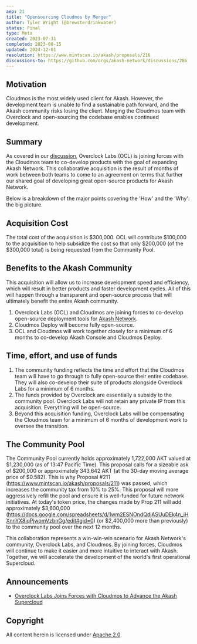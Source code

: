 ```yaml
---
aep: 21
title: "Opensourcing Cloudmos by Merger"
author: Tyler Wright (@brewsterdrinkwater)
status: Final
type: Meta
created: 2023-07-31
completed: 2023-08-15
updated: 2024-12-01
resolution: https://www.mintscan.io/akash/proposals/216
discussions-to: https://github.com/orgs/akash-network/discussions/286
---
```


## Motivation

Cloudmos is the most widely used client for Akash. However, the development team is unable to find a sustainable path forward, and the Akash community risks losing the client. Merging the Cloudmos team with Overclock and open-sourcing the codebase enables continued development.

## Summary

As covered in our [discussion](https://github.com/orgs/akash-network/discussions/286), Overclock Labs (OCL) is joining forces with the Cloudmos team to co-develop products with the goal of expanding Akash Network. This collaborative acquisition is the result of months of work between both teams to come to an agreement on terms that further our shared goal of developing great open-source products for Akash Network.

Below is a breakdown of the major points covering the 'How' and the 'Why': the big picture.

## Acquisition Cost

The total cost of the acquisition is $300,000. OCL will contribute $100,000 to the acquisition to help subsidize the cost so that only $200,000 (of the $300,000 total) is being requested from the Community Pool.

## Benefits to the Akash Community

This acquisition will allow us to increase development speed and efficiency, which will result in better products and faster development cycles. All of this will happen through a transparent and open-source process that will ultimately benefit the entire Akash community.
1. Overclock Labs (OCL) and Cloudmos are joining forces to co-develop open-source deployment tools for [Akash Network](https://docs.google.com/document/d/1a4iy3t3AkTOobup7cZuL-IGFQrV6qITIwhVNoVBBXXs/edit?pli=1).
2. Cloudmos Deploy will become fully open-source.
3. OCL and Cloudmos will work together closely for a minimum of 6 months to co-develop Akash Console and Cloudmos Deploy.

## Time, effort, and use of funds

1. The community funding reflects the time and effort that the Cloudmos team will have to go through to fully open-source their entire codebase. They will also co-develop their suite of products alongside Overclock Labs for a minimum of 6 months.
2. The funds provided by Overclock are essentially a subsidy to the community pool. Overclock Labs will not retain any private IP from this acquisition. Everything will be open-source.
3. Beyond this acquisition funding, Overclock Labs will be compensating the Cloudmos team for a minimum of 6 months of development work to oversee the transition.

## The Community Pool

The Community Pool currently holds approximately 1,722,000 AKT valued at $1,230,000 (as of 13:47 Pacific Time). This proposal calls for a sizeable ask of $200,000 or approximately 343,642 AKT (at the 30-day moving average price of $0.582). This is why Proposal #211 (https://www.mintscan.io/akash/proposals/211) was passed, which increases the community tax from 10% to 25%. This proposal will more aggressively refill the pool and ensure it is well-funded for future network initiatives. At today's token price, the changes made by Prop 211 will add approximately $3,600,000 (https://docs.google.com/spreadsheets/d/1wm2ESNOndQdjASUuDEk4n_iHXnnYX8iqPjwomVzbnGg/edit#gid=0) (or $2,400,000 more than previously) to the community pool over the next 12 months.

This collaboration represents a win-win-win scenario for Akash Network's community, Overclock Labs, and Cloudmos. By joining forces, Cloudmos will continue to make it easier and more intuitive to interact with Akash. Together, we will accelerate the development of the world's first operational Supercloud.

## Announcements

* [Overclock Labs Joins Forces with Cloudmos to Advance the Akash Supercloud](https://akash.network/blog/overclock-labs-joins-forces-with-cloudmos-to-advance-the-akash-supercloud/)

## Copyright

All content herein is licensed under [Apache 2.0](https://www.apache.org/licenses/LICENSE-2.0). 